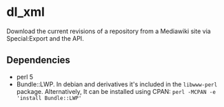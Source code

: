 # dl_xml
Download the current revisions of a repository from a Mediawiki site via Special:Export and the API.

## Dependencies
* perl 5
* Bundle::LWP. In debian and derivatives it's included in the `libwww-perl` package. Alternatively, It can be installed using CPAN: `perl -MCPAN -e 'install Bundle::LWP'`
